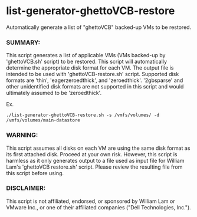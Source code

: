 # list-generator-ghettoVCB-restore
Automatically generate a list of "ghettoVCB" backed-up VMs to be restored.


### SUMMARY: 
This script generates a list of applicable VMs (VMs backed-up by 'ghettoVCB.sh' script) to be restored. This script will automatically determine the appropriate disk format for each VM. The output file is intended to be used with 'ghettoVCB-restore.sh' script. Supported disk formats are 'thin', 'eagerzeroedthick', and 'zeroedthick'. '2gbsparse' and other unidentified disk formats are not supported in this script and would ultimately assumed to be 'zeroedthick'.


Ex.

`./list-generator-ghettoVCB-restore.sh -s /vmfs/volumes/ -d /vmfs/volumes/main-datastore`


### WARNING: 
This script assumes all disks on each VM are using the same disk format as its first attached disk. Proceed at your own risk. However, this script is harmless as it only generates output to a file used as input file for William Lam's 'ghettoVCB restore.sh' script. Please review the resulting file from this script before using.


### DISCLAIMER: 
This script is not affiliated, endorsed, or sponsored by William Lam or VMware Inc., or one of their affiliated companies ("Dell Technologies, Inc.").

